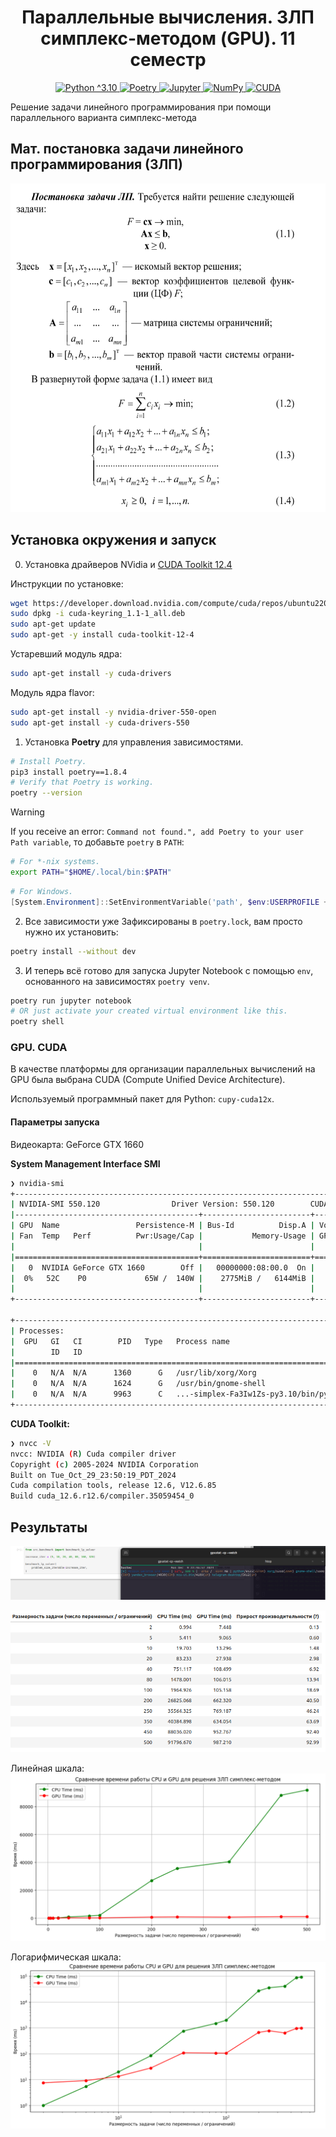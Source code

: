 <h1 align="center"> Параллельные вычисления. ЗЛП симплекс-методом (GPU). 11 семестр  </h1>


<p align="center">
  <a href="https://camo.githubusercontent.com/0d0779a129f1dcf6c31613b701fe0646fd4e4d2ed2a7cbd61b27fd5514baa938/68747470733a2f2f696d672e736869656c64732e696f2f62616467652f707974686f6e2d3336373041303f7374796c653d666f722d7468652d6261646765266c6f676f3d707974686f6e266c6f676f436f6c6f723d666664643534">
      <img alt="Python ^3.10" src="https://camo.githubusercontent.com/0d0779a129f1dcf6c31613b701fe0646fd4e4d2ed2a7cbd61b27fd5514baa938/68747470733a2f2f696d672e736869656c64732e696f2f62616467652f707974686f6e2d3336373041303f7374796c653d666f722d7468652d6261646765266c6f676f3d707974686f6e266c6f676f436f6c6f723d666664643534">
  </a>
  <a href="https://camo.githubusercontent.com/6e8c75192accaac7b0084d407bdffad21e3b0368b32de2ab850d8da29fdfb881/68747470733a2f2f696d672e736869656c64732e696f2f62616467652f506f657472792d2532333342383246362e7376673f7374796c653d666f722d7468652d6261646765266c6f676f3d706f65747279266c6f676f436f6c6f723d304233443844">
      <img alt="Poetry" src="https://camo.githubusercontent.com/6e8c75192accaac7b0084d407bdffad21e3b0368b32de2ab850d8da29fdfb881/68747470733a2f2f696d672e736869656c64732e696f2f62616467652f506f657472792d2532333342383246362e7376673f7374796c653d666f722d7468652d6261646765266c6f676f3d706f65747279266c6f676f436f6c6f723d304233443844">
  </a>
  <a href="https://camo.githubusercontent.com/0e0f1fb94d3602f6c88fc264493c7c72452fbe16df2f6ba0052ebf2fac6d0663/68747470733a2f2f696d672e736869656c64732e696f2f62616467652f6a7570797465722d2532334641304630302e7376673f7374796c653d666f722d7468652d6261646765266c6f676f3d6a757079746572266c6f676f436f6c6f723d7768697465">
      <img alt="Jupyter" src="https://camo.githubusercontent.com/0e0f1fb94d3602f6c88fc264493c7c72452fbe16df2f6ba0052ebf2fac6d0663/68747470733a2f2f696d672e736869656c64732e696f2f62616467652f6a7570797465722d2532334641304630302e7376673f7374796c653d666f722d7468652d6261646765266c6f676f3d6a757079746572266c6f676f436f6c6f723d7768697465">
  </a>
  <a href="https://camo.githubusercontent.com/201e0e586a865b19eef2e2d271662d9b4304757ff6710b7e4ccebf7b99fe7873/68747470733a2f2f696d672e736869656c64732e696f2f62616467652f6e756d70792d2532333031333234332e7376673f7374796c653d666f722d7468652d6261646765266c6f676f3d6e756d7079266c6f676f436f6c6f723d7768697465">
      <img alt="NumPy" src="https://camo.githubusercontent.com/201e0e586a865b19eef2e2d271662d9b4304757ff6710b7e4ccebf7b99fe7873/68747470733a2f2f696d672e736869656c64732e696f2f62616467652f6e756d70792d2532333031333234332e7376673f7374796c653d666f722d7468652d6261646765266c6f676f3d6e756d7079266c6f676f436f6c6f723d7768697465">
  </a>
  <a href="https://camo.githubusercontent.com/4efd7f1d3b197076346d6ecd1624efc192bd72de6f99ed1f7338c450907bb53f/68747470733a2f2f696d672e736869656c64732e696f2f62616467652f637564612d3030303030302e7376673f7374796c653d666f722d7468652d6261646765266c6f676f3d6e5649444941266c6f676f436f6c6f723d677265656e">
      <img alt="CUDA" src="https://camo.githubusercontent.com/4efd7f1d3b197076346d6ecd1624efc192bd72de6f99ed1f7338c450907bb53f/68747470733a2f2f696d672e736869656c64732e696f2f62616467652f637564612d3030303030302e7376673f7374796c653d666f722d7468652d6261646765266c6f676f3d6e5649444941266c6f676f436f6c6f723d677265656e">
  </a>

Решение задачи линейного программирования при помощи параллельного варианта симплекс-метода
</p>

## Мат. постановка задачи линейного программирования (ЗЛП)
<p align="center">
  <a href="assets/images/linear_programming.png">
      <img width=550 height=526 alt="Мат. постановка (сломалась)" src="assets/images/linear_programming.png">
  </a>
</p>

## Установка окружения и запуск

0. Установка драйверов NVidia и [CUDA Toolkit 12.4](https://developer.nvidia.cn/cuda-downloads?target_os=Linux&target_arch=x86_64&Distribution=Ubuntu&target_version=22.04&target_type=deb_network)

Инструкции по установке:
```bash
wget https://developer.download.nvidia.com/compute/cuda/repos/ubuntu2204/x86_64/cuda-keyring_1.1-1_all.deb
sudo dpkg -i cuda-keyring_1.1-1_all.deb
sudo apt-get update
sudo apt-get -y install cuda-toolkit-12-4
```

Устаревший модуль ядра:
```bash
sudo apt-get install -y cuda-drivers
```

Модуль ядра flavor:
```bash
sudo apt-get install -y nvidia-driver-550-open
sudo apt-get install -y cuda-drivers-550
```

1. Установка **Poetry** для управления зависимостями.

```bash
# Install Poetry.
pip3 install poetry==1.8.4
# Verify that Poetry is working.
poetry --version
```

> [!WARNING]
> If you receive an error: `Command not found.", add Poetry to your user Path variable`, то добавьте `poetry` в `PATH`:

```bash
# For *-nix systems.
export PATH="$HOME/.local/bin:$PATH"
```

```powershell
# For Windows.
[System.Environment]::SetEnvironmentVariable('path', $env:USERPROFILE + "\AppData\Roaming\Python\Scripts;" + [System.Environment]::GetEnvironmentVariable('path', "User"),"User")
```

2. Все зависимости уже Зафиксированы в `poetry.lock`, вам просто нужно их установить:

```bash
poetry install --without dev
```

3. И теперь всё готово для запуска Jupyter Notebook с помощью `env`, основанного на зависимостях `poetry venv`.

```bash
poetry run jupyter notebook
# OR just activate your created virtual environment like this.
poetry shell
```

### GPU. CUDA

В качестве платформы для организации параллельных вычислений на GPU была выбрана CUDA (Compute Unified Device
Architecture).

Используемый программный пакет для Python: `cupy-cuda12x`.

#### Параметры запуска

Видеокарта: GeForce GTX 1660

**System Management Interface SMI**

```bash
❯ nvidia-smi 
+-----------------------------------------------------------------------------------------+
| NVIDIA-SMI 550.120                Driver Version: 550.120        CUDA Version: 12.4     |
|-----------------------------------------+------------------------+----------------------+
| GPU  Name                 Persistence-M | Bus-Id          Disp.A | Volatile Uncorr. ECC |
| Fan  Temp   Perf          Pwr:Usage/Cap |           Memory-Usage | GPU-Util  Compute M. |
|                                         |                        |               MIG M. |
|=========================================+========================+======================|
|   0  NVIDIA GeForce GTX 1660        Off |   00000000:08:00.0  On |                  N/A |
|  0%   52C    P0             65W /  140W |    2775MiB /   6144MiB |    100%      Default |
|                                         |                        |                  N/A |
+-----------------------------------------+------------------------+----------------------+
                                                                                         
+-----------------------------------------------------------------------------------------+
| Processes:                                                                              |
|  GPU   GI   CI        PID   Type   Process name                              GPU Memory |
|        ID   ID                                                               Usage      |
|=========================================================================================|
|    0   N/A  N/A      1360      G   /usr/lib/xorg/Xorg                            176MiB |
|    0   N/A  N/A      1624      G   /usr/bin/gnome-shell                           40MiB |
|    0   N/A  N/A      9963      C   ...-simplex-Fa3Iw1Zs-py3.10/bin/python       2370MiB |
+-----------------------------------------------------------------------------------------+
```

**CUDA Toolkit:**

```bash
❯ nvcc -V
nvcc: NVIDIA (R) Cuda compiler driver
Copyright (c) 2005-2024 NVIDIA Corporation
Built on Tue_Oct_29_23:50:19_PDT_2024
Cuda compilation tools, release 12.6, V12.6.85
Build cuda_12.6.r12.6/compiler.35059454_0
```

## Результаты

![img.png](assets/images/gpu_usage.png)

![img.png](assets/images/time_compare.png)

Линейная шкала:
![img.png](assets/images/results_linear_graph.png)

Логарифмическая шкала:
![img_1.png](assets/images/results_log_graph.png)
